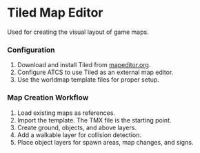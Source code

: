 # Tiled Map Editor

Used for creating the visual layout of game maps.

### Configuration

1. Download and install Tiled from [mapeditor.org](https://www.mapeditor.org/).
2. Configure ATCS to use Tiled as an external map editor.
3. Use the worldmap template files for proper setup.

### Map Creation Workflow

1. Load existing maps as references.
2. Import the template. The TMX file is the starting point.
3. Create ground, objects, and above layers.
4. Add a walkable layer for collision detection.
5. Place object layers for spawn areas, map changes, and signs.
